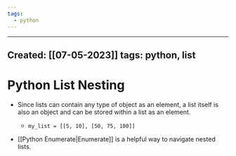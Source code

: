 ```yaml
---
tags:
  - python
---
```


---
Created: [[07-05-2023]]
tags: python, list
---
# Python List Nesting
- Since lists can contain any type of object as an element, a list itself is also an object and can be stored within a list as an element.
	- `my_list = [[5, 10], [50, 75, 100]]`

- [[Python Enumerate|Enumerate]] is a helpful way to navigate nested lists.

